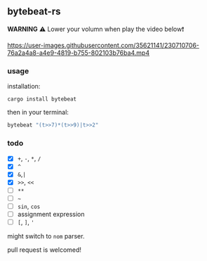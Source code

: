 ## bytebeat-rs

**WARNING** ⚠️ Lower your volumn when play the video below❗️

https://user-images.githubusercontent.com/35621141/230710706-76a2a4a8-a4e9-4819-b755-802103b76ba4.mp4



### usage

installation:

`cargo install bytebeat`

then in your terminal:

```sh
bytebeat "(t>>7)*(t>>9)|t>>2"
```

### todo
- [x] `+`, `-`, `*`, `/`
- [x] `^`
- [x] `&`,`|`
- [x] `>>`, `<<`
- [ ] `**`
- [ ] `~`
- [ ] `sin`, `cos`
- [ ] assignment expression
- [ ] `[`, `]`, `'`

might switch to `nom` parser.

pull request is welcomed!
